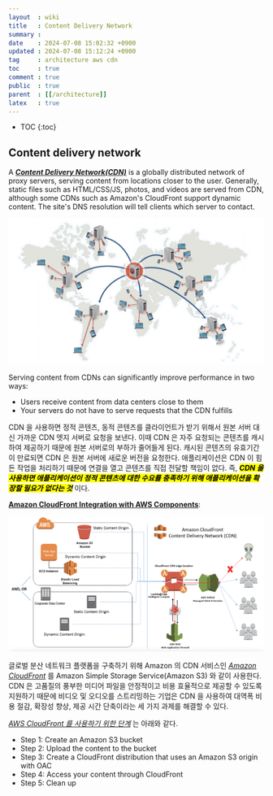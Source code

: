 ```yaml
---
layout  : wiki
title   : Content Delivery Network
summary : 
date    : 2024-07-08 15:02:32 +0900
updated : 2024-07-08 15:12:24 +0900
tag     : architecture aws cdn
toc     : true
comment : true
public  : true
parent  : [[/architecture]]
latex   : true
---
```

* TOC
{:toc}

## Content delivery network

A ___[Content Delivery Network(CDN)](https://github.com/donnemartin/system-design-primer?tab=readme-ov-file#content-delivery-network)___ is a globally distributed network of proxy servers, serving content from locations closer to the user. Generally, static files such as HTML/CSS/JS, photos, and videos are served from CDN, although some CDNs such as Amazon's CloudFront support dynamic content. The site's DNS resolution will tell clients which server to contact.

![](/resource/wiki/architecture-cdn/cdn.png)

Serving content from CDNs can significantly improve performance in two ways:
- Users receive content from data centers close to them
- Your servers do not have to serve requests that the CDN fulfills

CDN 을 사용하면 정적 콘텐츠, 동적 콘텐츠를 클라이언트가 받기 위해서 원본 서버 대신 가까운 CDN 엣지 서버로 요청을 보낸다.
이때 CDN 은 자주 요청되는 콘텐츠를 캐시하여 제공하기 때문에 원본 서버로의 부하가 줄어들게 된다. 캐시된 콘텐츠의 유효기간이 만료되면 CDN 은 원본 서버에 새로운 버전을 요청한다.
애플리케이션은 CDN 이 힘든 작업을 처리하기 때문에 연결을 열고 콘텐츠를 직접 전달할 책임이 없다. 즉, <mark><em><strong>CDN 을 사용하면 애플리케이션이 정적 콘텐츠에 대한 수요를 충족하기 위해 애플리케이션을 확장할 필요가 없다는 것</strong></em></mark> 이다.

__[Amazon CloudFront Integration with AWS Components](https://aws.amazon.com/ko/caching/cdn/)__:

![](/resource/wiki/architecture-cdn/cloudfront-architecture.png)

글로벌 분산 네트워크 플랫폼을 구축하기 위해 Amazon 의 CDN 서비스인 _[Amazon CloudFront](https://aws.amazon.com/ko/what-is/cdn/)_ 를 Amazon Simple Storage Service(Amazon S3) 와 같이 사용한다.
CDN 은 고품질의 풍부한 미디어 파일을 안정적이고 비용 효율적으로 제공할 수 있도록 지원하기 때문에 비디오 및 오디오를 스트리밍하는 기업은 CDN 을 사용하여 대역폭 비용 절감, 확장성 향상, 제공 시간 단축이라는 세 가지 과제를 해결할 수 있다.

_[AWS CloudFront 를 사용하기 위한 단계](https://docs.aws.amazon.com/AmazonCloudFront/latest/DeveloperGuide/GettingStarted.SimpleDistribution.html)_ 는 아래와 같다.

- Step 1: Create an Amazon S3 bucket
- Step 2: Upload the content to the bucket
- Step 3: Create a CloudFront distribution that uses an Amazon S3 origin with OAC
- Step 4: Access your content through CloudFront
- Step 5: Clean up